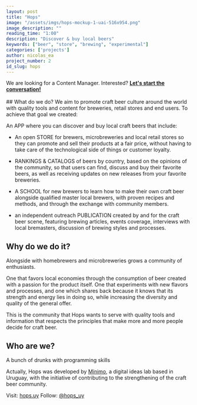 ```yaml
---
layout: post
title: "Hops"
image: "/assets/imgs/hops-mockup-1-uai-516x954.png"
image_description: ""
reading_time: "1:00"
description: "Discover & buy local beers"
keywords: ["beer", "store", "brewing", "experimental"]
categories: ['projects']
author: nicolas_ea
project_number: 2
id_slug: hops
---
```

<div class="alert alert-warning text-center" role="alert"> We are looking for a Content Manager. Interested?
 <a href="mailto:{{ site.email }}" rel="nofollow"><strong><span class="text-nowrap"><i class="fas fa-hand-point-right mr-1"></i>Let's</span> start the conversation!</strong></a></div>

<br>
## What do we do?
We aim to promote craft beer culture around the world with quality tools and content for breweries, retail stores and end users.
To achieve that goal we created:

An <span class='bg-black text-uppercase'><i class="fa fa-mobile mr-1" aria-hidden="true"></i>APP</span> where you can discover and buy local craft beers that include:

* An open <span class='bg-black text-uppercase'><i class="fas fa-shopping-cart mr-1"></i>STORE</span> for brewers, microbreweries and local retail stores so they can promote and sell their products at a fair price, without having to take care of the technological side of things or customer loyalty.
* <span class='bg-black text-uppercase'><i class="fas fa-medal mr-1"></i>RANKINGS & CATALOGS</span> of beers by country, based on the opinions of the community, so that users can find, discuss and buy their favorite beers, as well as receiving updates on new releases from your favorite breweries.
* A <span class='bg-black text-uppercase'><i class="fas fa-graduation-cap mr-1"></i>SCHOOL</span> for new brewers to learn how to make their own craft beer alongside qualified master local brewers, with proven recipes and methods, and through the exchange with community members.

* <i class="fa fa-plus mr-1" aria-hidden="true"></i>an independent outreach <span class='bg-black text-uppercase'>PUBLICATION</span> created by and for the craft beer scene, featuring brewing articles, events coverage, interviews with local bremasters, discussion of brewing styles and processes.

## Why do we do it?
Alongside with homebrewers and microbreweries grows a community of enthusiasts.

One that favors local economies through the consumption of beer created with a passion for the product itself. One that experiments with new flavors and processes, and one which shares back because it knows that its strength and energy lies in doing so, while increasing the diversity and quality of the general offer.

This is the community that Hops wants to serve with quality tools and information that respects the principles that make more and more people decide for craft beer.

## Who are we?
A bunch of drunks with programming skills <i class="fas fa-grin-beam-sweat"></i>

Actually, Hops was developed by <a href="https://minimo.io"><i class="fas fa-circle mr-1" style="color:black;"></i>Mínimo</a>, a digital ideas lab based in Uruguay, with the initiative of contributing to the strengthening of the craft beer community.

Visit: <i class="fas fa-external-link-square-alt mr-1"></i>[hops.uy](https://hops.uy/)
Follow: <i class="fab fa-instagram-square mr-1"></i>[@hops_uy](https://www.instagram.com/hops_uy/)
